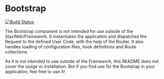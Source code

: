 # Bootstrap

[![Build Status](https://travis-ci.org/SlaxWeb/Bootstrap.svg?branch=0.3.0)](https://travis-ci.org/SlaxWeb/Bootstrap)

The Bootstrap component is not intended for use outside of the
SlaxWeb/Framework. It instantiates the application and dispatches the Request
to the defined User Code, with the help of the Router. It also handles loading
of configuration files, hook definitions and Route collections.

As it is not intended to use outside of the Framework, this README does not
cover the usage or installation. But if you find use for the Bootstrap in your
application, feel free to use it!
